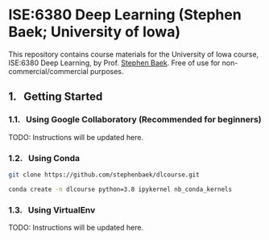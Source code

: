 # ISE:6380 Deep Learning (Stephen Baek; University of Iowa)
This repository contains course materials for the University of Iowa course, ISE:6380 Deep Learning, by Prof. [Stephen Baek](http://www.stephenbaek.com). Free of use for non-commercial/commercial purposes.

## 1. &nbsp; Getting Started

### 1.1. &nbsp; Using Google Collaboratory (Recommended for beginners)
TODO: Instructions will be updated here.

### 1.2. &nbsp; Using Conda
```bash
git clone https://github.com/stephenbaek/dlcourse.git
```

```bash
conda create -n dlcourse python=3.8 ipykernel nb_conda_kernels
```

### 1.3. &nbsp; Using VirtualEnv
TODO: Instructions will be updated here.
